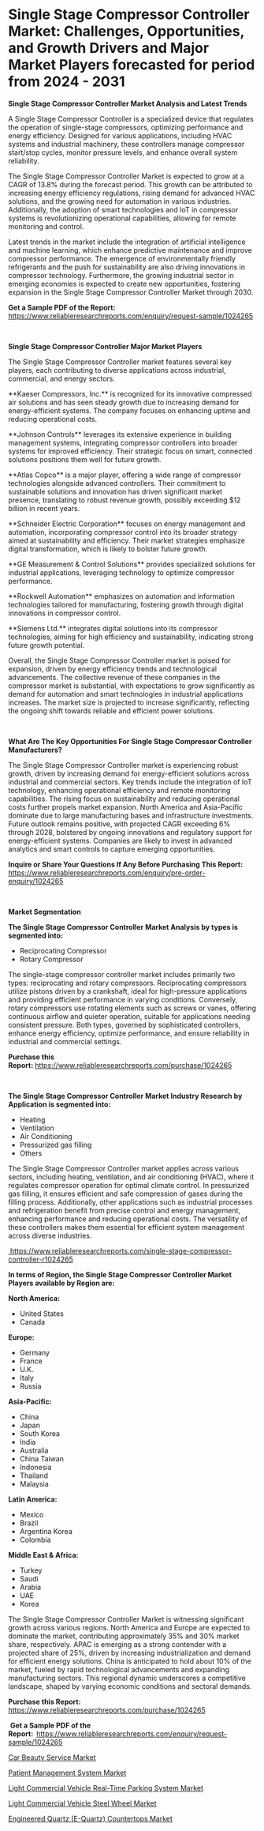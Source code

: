 <p><h1>Single Stage Compressor Controller Market: Challenges, Opportunities, and Growth Drivers and Major Market Players forecasted for period from 2024 - 2031</h1></p><p><strong>Single Stage Compressor Controller Market Analysis and Latest Trends</strong></p>
<p><p>A Single Stage Compressor Controller is a specialized device that regulates the operation of single-stage compressors, optimizing performance and energy efficiency. Designed for various applications, including HVAC systems and industrial machinery, these controllers manage compressor start/stop cycles, monitor pressure levels, and enhance overall system reliability.</p><p>The Single Stage Compressor Controller Market is expected to grow at a CAGR of 13.8% during the forecast period. This growth can be attributed to increasing energy efficiency regulations, rising demand for advanced HVAC solutions, and the growing need for automation in various industries. Additionally, the adoption of smart technologies and IoT in compressor systems is revolutionizing operational capabilities, allowing for remote monitoring and control.</p><p>Latest trends in the market include the integration of artificial intelligence and machine learning, which enhance predictive maintenance and improve compressor performance. The emergence of environmentally friendly refrigerants and the push for sustainability are also driving innovations in compressor technology. Furthermore, the growing industrial sector in emerging economies is expected to create new opportunities, fostering expansion in the Single Stage Compressor Controller Market through 2030.</p></p>
<p><strong>Get a Sample PDF of the Report:&nbsp;</strong> <a href="https://www.reliableresearchreports.com/enquiry/request-sample/1024265">https://www.reliableresearchreports.com/enquiry/request-sample/1024265</a></p>
<p>&nbsp;</p>
<p><strong>Single Stage Compressor Controller Major Market Players</strong></p>
<p><p>The Single Stage Compressor Controller market features several key players, each contributing to diverse applications across industrial, commercial, and energy sectors. </p><p>**Kaeser Compressors, Inc.** is recognized for its innovative compressed air solutions and has seen steady growth due to increasing demand for energy-efficient systems. The company focuses on enhancing uptime and reducing operational costs.</p><p>**Johnson Controls** leverages its extensive experience in building management systems, integrating compressor controllers into broader systems for improved efficiency. Their strategic focus on smart, connected solutions positions them well for future growth.</p><p>**Atlas Copco** is a major player, offering a wide range of compressor technologies alongside advanced controllers. Their commitment to sustainable solutions and innovation has driven significant market presence, translating to robust revenue growth, possibly exceeding $12 billion in recent years.</p><p>**Schneider Electric Corporation** focuses on energy management and automation, incorporating compressor control into its broader strategy aimed at sustainability and efficiency. Their market strategies emphasize digital transformation, which is likely to bolster future growth.</p><p>**GE Measurement & Control Solutions** provides specialized solutions for industrial applications, leveraging technology to optimize compressor performance.</p><p>**Rockwell Automation** emphasizes on automation and information technologies tailored for manufacturing, fostering growth through digital innovations in compressor control.</p><p>**Siemens Ltd.** integrates digital solutions into its compressor technologies, aiming for high efficiency and sustainability, indicating strong future growth potential.</p><p>Overall, the Single Stage Compressor Controller market is poised for expansion, driven by energy efficiency trends and technological advancements. The collective revenue of these companies in the compressor market is substantial, with expectations to grow significantly as demand for automation and smart technologies in industrial applications increases. The market size is projected to increase significantly, reflecting the ongoing shift towards reliable and efficient power solutions.</p></p>
<p>&nbsp;</p>
<p><strong>What Are The Key Opportunities For Single Stage Compressor Controller Manufacturers?</strong></p>
<p><p>The Single Stage Compressor Controller market is experiencing robust growth, driven by increasing demand for energy-efficient solutions across industrial and commercial sectors. Key trends include the integration of IoT technology, enhancing operational efficiency and remote monitoring capabilities. The rising focus on sustainability and reducing operational costs further propels market expansion. North America and Asia-Pacific dominate due to large manufacturing bases and infrastructure investments. Future outlook remains positive, with projected CAGR exceeding 6% through 2028, bolstered by ongoing innovations and regulatory support for energy-efficient systems. Companies are likely to invest in advanced analytics and smart controls to capture emerging opportunities.</p></p>
<p><strong>Inquire or Share Your Questions If Any Before Purchasing This Report:</strong> <a href="https://www.reliableresearchreports.com/enquiry/pre-order-enquiry/1024265">https://www.reliableresearchreports.com/enquiry/pre-order-enquiry/1024265</a></p>
<p>&nbsp;</p>
<p><strong>Market Segmentation</strong></p>
<p><strong>The Single Stage Compressor Controller Market Analysis by types is segmented into:</strong></p>
<p><ul><li>Reciprocating Compressor</li><li>Rotary Compressor</li></ul></p>
<p><p>The single-stage compressor controller market includes primarily two types: reciprocating and rotary compressors. Reciprocating compressors utilize pistons driven by a crankshaft, ideal for high-pressure applications and providing efficient performance in varying conditions. Conversely, rotary compressors use rotating elements such as screws or vanes, offering continuous airflow and quieter operation, suitable for applications needing consistent pressure. Both types, governed by sophisticated controllers, enhance energy efficiency, optimize performance, and ensure reliability in industrial and commercial settings.</p></p>
<p><strong>Purchase this Report:&nbsp;</strong><a href="https://www.reliableresearchreports.com/purchase/1024265">https://www.reliableresearchreports.com/purchase/1024265</a></p>
<p>&nbsp;</p>
<p><strong>The Single Stage Compressor Controller Market Industry Research by Application is segmented into:</strong></p>
<p><ul><li>Heating</li><li>Ventilation</li><li>Air Conditioning</li><li>Pressurized gas filling</li><li>Others</li></ul></p>
<p><p>The Single Stage Compressor Controller market applies across various sectors, including heating, ventilation, and air conditioning (HVAC), where it regulates compressor operation for optimal climate control. In pressurized gas filling, it ensures efficient and safe compression of gases during the filling process. Additionally, other applications such as industrial processes and refrigeration benefit from precise control and energy management, enhancing performance and reducing operational costs. The versatility of these controllers makes them essential for efficient system management across diverse industries.</p></p>
<p><a href="https://www.reliableresearchreports.com/single-stage-compressor-controller-r1024265">&nbsp;https://www.reliableresearchreports.com/single-stage-compressor-controller-r1024265</a></p>
<p><strong>In terms of Region, the Single Stage Compressor Controller Market Players available by Region are:</strong></p>
<p>
    <p> <strong> North America: </strong>
        <ul>
            <li>United States</li>
            <li>Canada</li>
        </ul>
        </p> 
    <p> <strong> Europe: </strong>
        <ul>
            <li>Germany</li>
            <li>France</li>
            <li>U.K.</li>
            <li>Italy</li>
            <li>Russia</li>
        </ul>
        </p> 
    <p> <strong> Asia-Pacific: </strong>
        <ul>
            <li>China</li>
            <li>Japan</li>
            <li>South Korea</li>
            <li>India</li>
            <li>Australia</li>
            <li>China Taiwan</li>
            <li>Indonesia</li>
            <li>Thailand</li>
            <li>Malaysia</li>
        </ul>
        </p> 
    <p> <strong> Latin America: </strong>
        <ul>
            <li>Mexico</li>
            <li>Brazil</li>
            <li>Argentina Korea</li>
            <li>Colombia</li>
        </ul>
        </p> 
    <p> <strong> Middle East & Africa: </strong>
        <ul>
            <li>Turkey</li>
            <li>Saudi</li>
            <li>Arabia</li>
            <li>UAE</li>
            <li>Korea</li>
        </ul>
    </p>
    </p>
<p><p>The Single Stage Compressor Controller Market is witnessing significant growth across various regions. North America and Europe are expected to dominate the market, contributing approximately 35% and 30% market share, respectively. APAC is emerging as a strong contender with a projected share of 25%, driven by increasing industrialization and demand for efficient energy solutions. China is anticipated to hold about 10% of the market, fueled by rapid technological advancements and expanding manufacturing sectors. This regional dynamic underscores a competitive landscape, shaped by varying economic conditions and sectoral demands.</p></p>
<p><strong>Purchase this Report: </strong><a href="https://www.reliableresearchreports.com/purchase/1024265">https://www.reliableresearchreports.com/purchase/1024265</a></p>
<p>&nbsp;<strong>Get a Sample PDF of the Report:&nbsp;&nbsp;</strong><a href="https://www.reliableresearchreports.com/enquiry/request-sample/1024265">https://www.reliableresearchreports.com/enquiry/request-sample/1024265</a></p>
<p><strong></strong></p>
<p><p><a href="https://www.linkedin.com/pulse/navigating-car-beauty-service-market-expert-analysis-forecast-jobje?trackingId=IqI9FC7oQJ%2BX7TOa4I2o7g%3D%3D">Car Beauty Service Market</a></p><p><a href="https://www.linkedin.com/pulse/role-patient-management-system-market-applications-hospitalsclinicsothers-0uuue?trackingId=hvAQZ5fITmel07CzeCvXyQ%3D%3D">Patient Management System Market</a></p><p><a href="https://github.com/rahu1506/Market-Research-Report-List-6/blob/main/light-commercial-vehicle-real-time-parking-system-market.md">Light Commercial Vehicle Real-Time Parking System Market</a></p><p><a href="https://github.com/FassouRP/Market-Research-Report-List-6/blob/main/light-commercial-vehicle-steel-wheel-market.md">Light Commercial Vehicle Steel Wheel Market</a></p><p><a href="https://issuu.com/reportprime-2/docs/engineered-quartz-e-quartz-countert_b7c5765cd5c1a1">Engineered Quartz (E-Quartz) Countertops Market</a></p></p>
